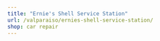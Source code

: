 ```yaml
---
title: "Ernie's Shell Service Station"
url: /valparaiso/ernies-shell-service-station/
shop: car repair
---
```

